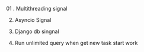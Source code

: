 01 . Multithreading signal

02. Asyncio Signal

03. Django db singnal

04. Run unlimited query when get new task start work
